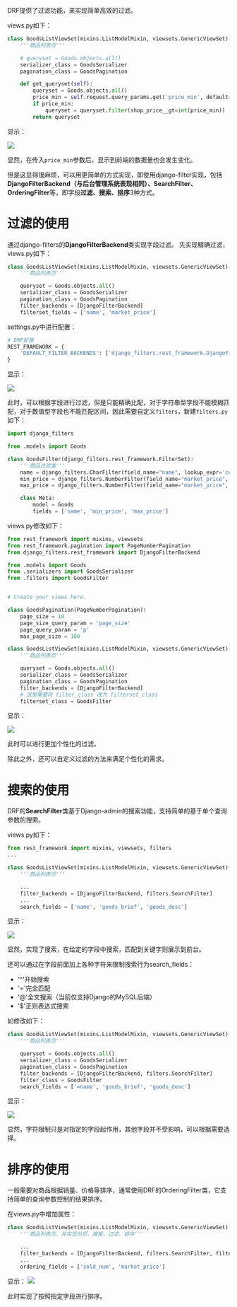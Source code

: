 DRF提供了过滤功能，来实现简单高效的过滤。

views.py如下：
```python
class GoodsListViewSet(mixins.ListModelMixin, viewsets.GenericViewSet):
    '''商品列表页'''

    # queryset = Goods.objects.all()
    serializer_class = GoodsSerializer
    pagination_class = GoodsPagination

    def get_queryset(self):
        queryset = Goods.objects.all()
        price_min = self.request.query_params.get('price_min', default=0)
        if price_min:
            queryset = queryset.filter(shop_price__gt=int(price_min))
        return queryset

```

显示：

![](https://img-blog.csdnimg.cn/20200725155149781.gif)


显然，在传入`price_min`参数后，显示到前端的数据量也会发生变化。

但是这显得很麻烦，可以用更简单的方式实现，即使用django-filter实现，包括**DjangoFilterBackend（与后台管理系统表现相同）、SearchFilter、OrderingFilter**等，即字段**过滤、搜索、排序**3种方式。

# 过滤的使用
通过django-filters的**DjangoFilterBackend**类实现字段过滤。
先实现精确过滤，views.py如下：

```python
class GoodsListViewSet(mixins.ListModelMixin, viewsets.GenericViewSet):
    '''商品列表页'''

    queryset = Goods.objects.all()
    serializer_class = GoodsSerializer
    pagination_class = GoodsPagination
    filter_backends = [DjangoFilterBackend]
    filterset_fields = ['name', 'market_price']

```

settings.py中进行配置：
```python
# DRF配置
REST_FRAMEWORK = {
    'DEFAULT_FILTER_BACKENDS': ['django_filters.rest_framework.DjangoFilterBackend']
}

```
显示：

![](https://img-blog.csdnimg.cn/20200725155239668.gif)


此时，可以根据字段进行过滤，但是只能精确比配，对于字符串型字段不能模糊匹配，对于数值型字段也不能匹配区间，因此需要自定义`filters`，新建`filters.py`如下：

```python
import django_filters

from .models import Goods

class GoodsFilter(django_filters.rest_framework.FilterSet):
    '''商品过滤类'''
    name = django_filters.CharFilter(field_name="name", lookup_expr='contains')
    min_price = django_filters.NumberFilter(field_name="market_price", lookup_expr='gte')
    max_price = django_filters.NumberFilter(field_name="market_price", lookup_expr='lte')

    class Meta:
        model = Goods
        fields = ['name', 'min_price', 'max_price']

```

views.py修改如下：

```python
from rest_framework import mixins, viewsets
from rest_framework.pagination import PageNumberPagination
from django_filters.rest_framework import DjangoFilterBackend

from .models import Goods
from .serializers import GoodsSerializer
from .filters import GoodsFilter


# Create your views here.

class GoodsPagination(PageNumberPagination):
    page_size = 10
    page_size_query_param = 'page_size'
    page_query_param = 'p'
    max_page_size = 100

class GoodsListViewSet(mixins.ListModelMixin, viewsets.GenericViewSet):
    '''商品列表页'''

    queryset = Goods.objects.all()
    serializer_class = GoodsSerializer
    pagination_class = GoodsPagination
    filter_backends = [DjangoFilterBackend]
    # 这里需要将 filter_class 改为 filterset_class
    filterset_class = GoodsFilter

```

显示：

![](https://img-blog.csdnimg.cn/20200725155256311.gif)

此时可以进行更加个性化的过滤。

除此之外，还可以自定义过滤的方法来满足个性化的需求。


# 搜索的使用
DRF的**SearchFilter**类基于Django-admin的搜索功能，支持简单的基于单个查询参数的搜索。

views.py如下：
```python
from rest_framework import mixins, viewsets, filters
...

class GoodsListViewSet(mixins.ListModelMixin, viewsets.GenericViewSet):
    '''商品列表页'''

    ...
    filter_backends = [DjangoFilterBackend, filters.SearchFilter]
    ...
    search_fields = ['name', 'goods_brief', 'goods_desc']

```

显示：

![](https://img-blog.csdnimg.cn/202007251553157.gif)

显然，实现了搜索，在给定的字段中搜索，匹配到关键字则展示到前台。

还可以通过在字段前面加上各种字符来限制搜索行为search_fields：

- '^'开始搜索
- '='完全匹配
- '@'全文搜索（当前仅支持Django的MySQL后端）
- '$'正则表达式搜索

如修改如下：

```python
class GoodsListViewSet(mixins.ListModelMixin, viewsets.GenericViewSet):
    '''商品列表页'''

    queryset = Goods.objects.all()
    serializer_class = GoodsSerializer
    pagination_class = GoodsPagination
    filter_backends = [DjangoFilterBackend, filters.SearchFilter]
    filter_class = GoodsFilter
    search_fields = ['=name', 'goods_brief', 'goods_desc']

```

显示：

![](https://img-blog.csdnimg.cn/20200725155330528.gif)

显然，字符限制只是对指定的字段起作用，其他字段并不受影响，可以根据需要选择。

# 排序的使用

一般需要对商品根据销量、价格等排序，通常使用DRF的OrderingFilter类，它支持简单的查询参数控制的结果排序。

在views.py中增加属性：

```python
class GoodsListViewSet(mixins.ListModelMixin, viewsets.GenericViewSet):
    '''商品列表页，并实现分页、搜索、过滤、排序'''

    ...
    filter_backends = [DjangoFilterBackend, filters.SearchFilter, filters.OrderingFilter]
    ...
    ordering_fields = ['sold_num', 'market_price']

```

显示：
![](https://img-blog.csdnimg.cn/20200725155330528.gif)

此时实现了按照指定字段进行排序。